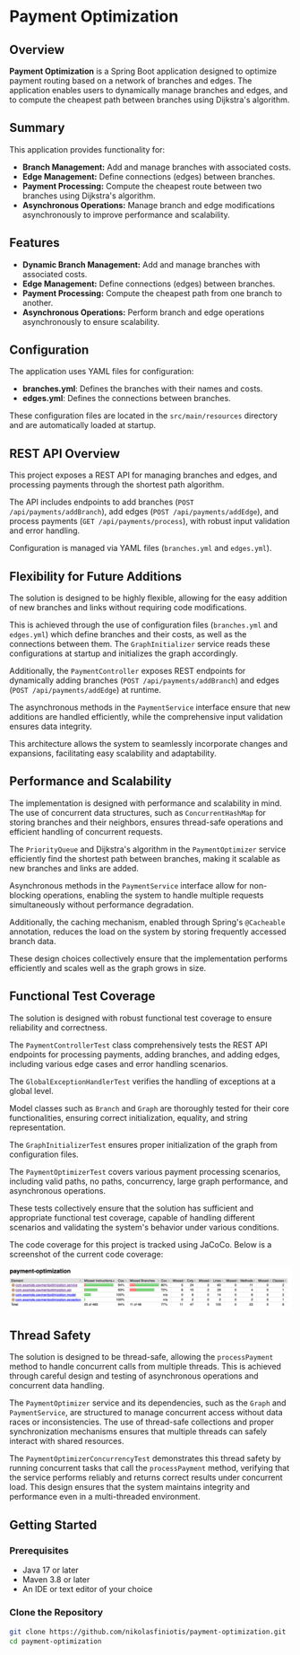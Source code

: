 # Payment Optimization

## Overview

**Payment Optimization** is a Spring Boot application designed to optimize payment routing based on a network of branches and edges. The application enables users to dynamically manage branches and edges, and to compute the cheapest path between branches using Dijkstra's algorithm.

## Summary

This application provides functionality for:

- **Branch Management:** Add and manage branches with associated costs.
- **Edge Management:** Define connections (edges) between branches.
- **Payment Processing:** Compute the cheapest route between two branches using Dijkstra's algorithm.
- **Asynchronous Operations:** Manage branch and edge modifications asynchronously to improve performance and scalability.

## Features

- **Dynamic Branch Management:** Add and manage branches with associated costs.
- **Edge Management:** Define connections (edges) between branches.
- **Payment Processing:** Compute the cheapest path from one branch to another.
- **Asynchronous Operations:** Perform branch and edge operations asynchronously to ensure scalability.

## Configuration

The application uses YAML files for configuration:

- **branches.yml**: Defines the branches with their names and costs.
- **edges.yml**: Defines the connections between branches.

These configuration files are located in the `src/main/resources` directory and are automatically loaded at startup.


## REST API Overview

This project exposes a REST API for managing branches and edges, and processing payments through the shortest path algorithm. 

The API includes endpoints to add branches (`POST /api/payments/addBranch`), add edges (`POST /api/payments/addEdge`), and process payments (`GET /api/payments/process`), with robust input validation and error handling. 

Configuration is managed via YAML files (`branches.yml` and `edges.yml`).

## Flexibility for Future Additions

The solution is designed to be highly flexible, allowing for the easy addition of new branches and links without requiring code modifications. 

This is achieved through the use of configuration files (`branches.yml` and `edges.yml`) which define branches and their costs, as well as the connections between them. The `GraphInitializer` service reads these configurations at startup and initializes the graph accordingly. 

Additionally, the `PaymentController` exposes REST endpoints for dynamically adding branches (`POST /api/payments/addBranch`) and edges (`POST /api/payments/addEdge`) at runtime. 

The asynchronous methods in the `PaymentService` interface ensure that new additions are handled efficiently, while the comprehensive input validation ensures data integrity. 

This architecture allows the system to seamlessly incorporate changes and expansions, facilitating easy scalability and adaptability.

## Performance and Scalability

The implementation is designed with performance and scalability in mind. The use of concurrent data structures, such as `ConcurrentHashMap` for storing branches and their neighbors, ensures thread-safe operations and efficient handling of concurrent requests. 

The `PriorityQueue` and Dijkstra's algorithm in the `PaymentOptimizer` service efficiently find the shortest path between branches, making it scalable as new branches and links are added. 

Asynchronous methods in the `PaymentService` interface allow for non-blocking operations, enabling the system to handle multiple requests simultaneously without performance degradation. 

Additionally, the caching mechanism, enabled through Spring's `@Cacheable` annotation, reduces the load on the system by storing frequently accessed branch data. 

These design choices collectively ensure that the implementation performs efficiently and scales well as the graph grows in size.

## Functional Test Coverage

The solution is designed with robust functional test coverage to ensure reliability and correctness. 

The `PaymentControllerTest` class comprehensively tests the REST API endpoints for processing payments, adding branches, and adding edges, including various edge cases and error handling scenarios. 

The `GlobalExceptionHandlerTest` verifies the handling of exceptions at a global level. 

Model classes such as `Branch` and `Graph` are thoroughly tested for their core functionalities, ensuring correct initialization, equality, and string representation. 

The `GraphInitializerTest` ensures proper initialization of the graph from configuration files. 

The `PaymentOptimizerTest` covers various payment processing scenarios, including valid paths, no paths, concurrency, large graph performance, and asynchronous operations. 

These tests collectively ensure that the solution has sufficient and appropriate functional test coverage, capable of handling different scenarios and validating the system's behavior under various conditions.

The code coverage for this project is tracked using JaCoCo. Below is a screenshot of the current code coverage:

![Code Coverage](/code-coverage.png)

## Thread Safety

The solution is designed to be thread-safe, allowing the `processPayment` method to handle concurrent calls from multiple threads. This is achieved through careful design and testing of asynchronous operations and concurrent data handling. 

The `PaymentOptimizer` service and its dependencies, such as the `Graph` and `PaymentService`, are structured to manage concurrent access without data races or inconsistencies. The use of thread-safe collections and proper synchronization mechanisms ensures that multiple threads can safely interact with shared resources. 

The `PaymentOptimizerConcurrencyTest` demonstrates this thread safety by running concurrent tasks that call the `processPayment` method, verifying that the service performs reliably and returns correct results under concurrent load. This design ensures that the system maintains integrity and performance even in a multi-threaded environment.



## Getting Started

### Prerequisites

- Java 17 or later
- Maven 3.8 or later
- An IDE or text editor of your choice


### Clone the Repository

```bash
git clone https://github.com/nikolasfiniotis/payment-optimization.git
cd payment-optimization
